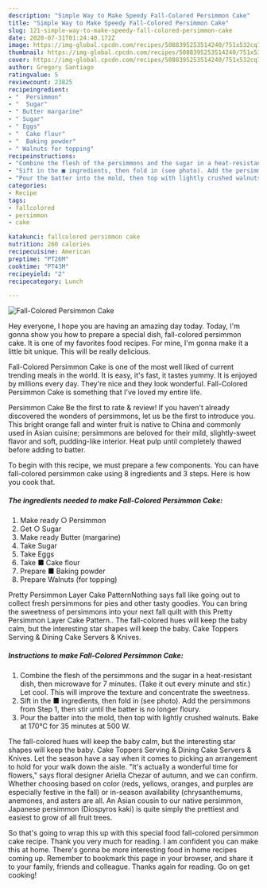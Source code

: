 ```yaml
---
description: "Simple Way to Make Speedy Fall-Colored Persimmon Cake"
title: "Simple Way to Make Speedy Fall-Colored Persimmon Cake"
slug: 121-simple-way-to-make-speedy-fall-colored-persimmon-cake
date: 2020-07-31T01:24:40.172Z
image: https://img-global.cpcdn.com/recipes/5088395253514240/751x532cq70/fall-colored-persimmon-cake-recipe-main-photo.jpg
thumbnail: https://img-global.cpcdn.com/recipes/5088395253514240/751x532cq70/fall-colored-persimmon-cake-recipe-main-photo.jpg
cover: https://img-global.cpcdn.com/recipes/5088395253514240/751x532cq70/fall-colored-persimmon-cake-recipe-main-photo.jpg
author: Gregory Santiago
ratingvalue: 5
reviewcount: 23825
recipeingredient:
- "  Persimmon"
- "  Sugar"
- " Butter margarine"
- " Sugar"
- " Eggs"
- "  Cake flour"
- "  Baking powder"
- " Walnuts for topping"
recipeinstructions:
- "Combine the flesh of the persimmons and the sugar in a heat-resistant dish, then microwave for 7 minutes. (Take it out every minute and stir.) Let cool. This will improve the texture and concentrate the sweetness."
- "Sift in the ■ ingredients, then fold in (see photo). Add the persimmons from Step 1, then stir until the batter is no longer floury."
- "Pour the batter into the mold, then top with lightly crushed walnuts. Bake at 170°C for 35 minutes at 500 W."
categories:
- Recipe
tags:
- fallcolored
- persimmon
- cake

katakunci: fallcolored persimmon cake 
nutrition: 260 calories
recipecuisine: American
preptime: "PT26M"
cooktime: "PT43M"
recipeyield: "2"
recipecategory: Lunch

---
```



![Fall-Colored Persimmon Cake](https://img-global.cpcdn.com/recipes/5088395253514240/751x532cq70/fall-colored-persimmon-cake-recipe-main-photo.jpg)

Hey everyone, I hope you are having an amazing day today. Today, I'm gonna show you how to prepare a special dish, fall-colored persimmon cake. It is one of my favorites food recipes. For mine, I'm gonna make it a little bit unique. This will be really delicious.

Fall-Colored Persimmon Cake is one of the most well liked of current trending meals in the world. It is easy, it's fast, it tastes yummy. It is enjoyed by millions every day. They're nice and they look wonderful. Fall-Colored Persimmon Cake is something that I've loved my entire life.

Persimmon Cake Be the first to rate &amp; review! If you haven&#39;t already discovered the wonders of persimmons, let us be the first to introduce you. This bright orange fall and winter fruit is native to China and commonly used in Asian cuisine; persimmons are beloved for their mild, slightly-sweet flavor and soft, pudding-like interior. Heat pulp until completely thawed before adding to batter.


To begin with this recipe, we must prepare a few components. You can have fall-colored persimmon cake using 8 ingredients and 3 steps. Here is how you cook that.

<!--inarticleads1-->

##### The ingredients needed to make Fall-Colored Persimmon Cake:

1. Make ready  ○ Persimmon
1. Get  ○ Sugar
1. Make ready  Butter (margarine)
1. Take  Sugar
1. Take  Eggs
1. Take  ■ Cake flour
1. Prepare  ■ Baking powder
1. Prepare  Walnuts (for topping)


Pretty Persimmon Layer Cake PatternNothing says fall like going out to collect fresh persimmons for pies and other tasty goodies. You can bring the sweetness of persimmons into your next fall quilt with this Pretty Persimmon Layer Cake Pattern.. The fall-colored hues will keep the baby calm, but the interesting star shapes will keep the baby. Cake Toppers Serving &amp; Dining Cake Servers &amp; Knives. 

<!--inarticleads2-->

##### Instructions to make Fall-Colored Persimmon Cake:

1. Combine the flesh of the persimmons and the sugar in a heat-resistant dish, then microwave for 7 minutes. (Take it out every minute and stir.) Let cool. This will improve the texture and concentrate the sweetness.
1. Sift in the ■ ingredients, then fold in (see photo). Add the persimmons from Step 1, then stir until the batter is no longer floury.
1. Pour the batter into the mold, then top with lightly crushed walnuts. Bake at 170°C for 35 minutes at 500 W.


The fall-colored hues will keep the baby calm, but the interesting star shapes will keep the baby. Cake Toppers Serving &amp; Dining Cake Servers &amp; Knives. Let the season have a say when it comes to picking an arrangement to hold for your walk down the aisle. &#34;It&#39;s actually a wonderful time for flowers,&#34; says floral designer Ariella Chezar of autumn, and we can confirm. Whether choosing based on color (reds, yellows, oranges, and purples are especially festive in the fall) or in-season availability (chrysanthemums, anemones, and asters are all. An Asian cousin to our native persimmon, Japanese persimmon (Diospyros kaki) is quite simply the prettiest and easiest to grow of all fruit trees. 

So that's going to wrap this up with this special food fall-colored persimmon cake recipe. Thank you very much for reading. I am confident you can make this at home. There's gonna be more interesting food in home recipes coming up. Remember to bookmark this page in your browser, and share it to your family, friends and colleague. Thanks again for reading. Go on get cooking!
